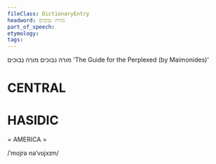 ```yaml
---
fileClass: DictionaryEntry
headword: מורה נבוכים
part_of_speech: 
etymology: 
tags: 
---
```

מורה נבוכים
מוֹרֵה נְבוּכִים
'The Guide for the Perplexed (by Maimonides)'

CENTRAL
========

HASIDIC
=======
= AMERICA = 

/ˈmojrə nəˈvojxɪm/
